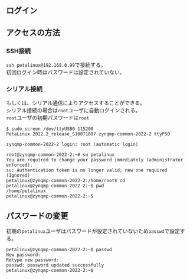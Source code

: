 ## ログイン
## アクセスの方法
### SSH接続
`ssh petalinux@192.168.0.99`で接続する。  
初回ログイン時はパスワードは設定されていない。  

### シリアル接続
もしくは、シリアル通信によりアクセスすることができる。  
シリアル接続の場合は`root`ユーザに自動ログインされる。  
`root`ユーザの初期パスワードは`root`  
```
$ sudo screen /dev/ttyUSB0 115200 
PetaLinux 2022.2_release_S10071807 zynqmp-common-2022-2 ttyPS0

zynqmp-common-2022-2 login: root (automatic login)

root@zynqmp-common-2022-2:~# su petalinux 
You are required to change your password immediately (administrator enforced).
su: Authentication token is no longer valid; new one required
(Ignored)
petalinux@zynqmp-common-2022-2:/home/root$ cd 
petalinux@zynqmp-common-2022-2:~$ pwd 
/home/petalinux
petalinux@zynqmp-common-2022-2:~$
```

## パスワードの変更
初期の`petalinux`ユーザはパスワードが設定されていないため`passwd`で設定する。
```
petalinux@zynqmp-common-2022-2:~$ passwd 
New password: 
Retype new password: 
passwd: password updated successfully
petalinux@zynqmp-common-2022-2:~$ 
```
